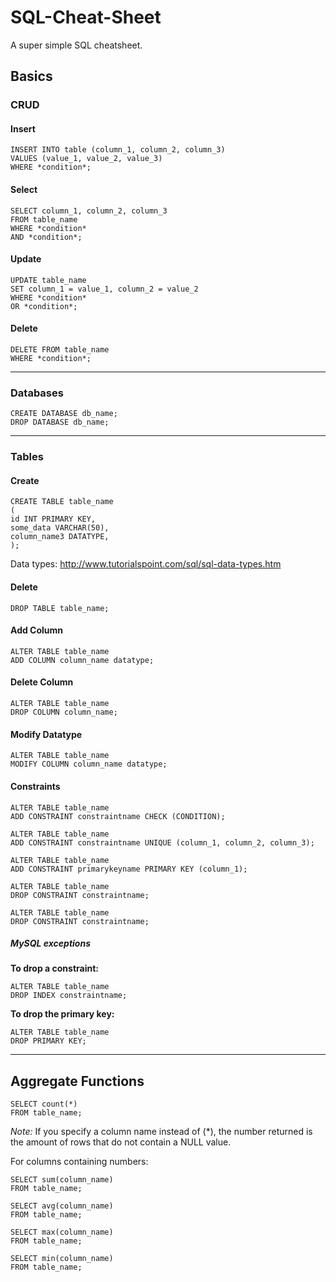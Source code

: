 # SQL-Cheat-Sheet
A super simple SQL cheatsheet.

## Basics
### CRUD
#### Insert
```
INSERT INTO table (column_1, column_2, column_3)
VALUES (value_1, value_2, value_3)
WHERE *condition*;
```


#### Select
```
SELECT column_1, column_2, column_3
FROM table_name
WHERE *condition*
AND *condition*;
```

#### Update
```
UPDATE table_name
SET column_1 = value_1, column_2 = value_2
WHERE *condition*
OR *condition*;
```

#### Delete
```
DELETE FROM table_name
WHERE *condition*;
```
---
### Databases
```
CREATE DATABASE db_name;
DROP DATABASE db_name;
```
---
### Tables
#### Create
```
CREATE TABLE table_name
(
id INT PRIMARY KEY,
some_data VARCHAR(50),
column_name3 DATATYPE,
);
```
Data types: http://www.tutorialspoint.com/sql/sql-data-types.htm

#### Delete
`DROP TABLE table_name;`

#### Add Column
```
ALTER TABLE table_name
ADD COLUMN column_name datatype;
```

#### Delete Column
```
ALTER TABLE table_name
DROP COLUMN column_name;
```

#### Modify Datatype
```
ALTER TABLE table_name
MODIFY COLUMN column_name datatype;
```

#### Constraints
```
ALTER TABLE table_name
ADD CONSTRAINT constraintname CHECK (CONDITION);
```
```
ALTER TABLE table_name
ADD CONSTRAINT constraintname UNIQUE (column_1, column_2, column_3);
```
```
ALTER TABLE table_name
ADD CONSTRAINT primarykeyname PRIMARY KEY (column_1);
```
```
ALTER TABLE table_name
DROP CONSTRAINT constraintname;
```
```
ALTER TABLE table_name
DROP CONSTRAINT constraintname;
```

##### MySQL exceptions
**To drop a constraint:**
```
ALTER TABLE table_name
DROP INDEX constraintname;
```

**To drop the primary key:**
```
ALTER TABLE table_name
DROP PRIMARY KEY;
```
---
## Aggregate Functions
```
SELECT count(*)
FROM table_name;
```
*Note:* If you specify a column name instead of (*), the number returned is the amount of rows that do not contain a NULL value.

For columns containing numbers:
```
SELECT sum(column_name)
FROM table_name;
```
```
SELECT avg(column_name)
FROM table_name;
```
```
SELECT max(column_name)
FROM table_name;
```
```
SELECT min(column_name)
FROM table_name;
```
